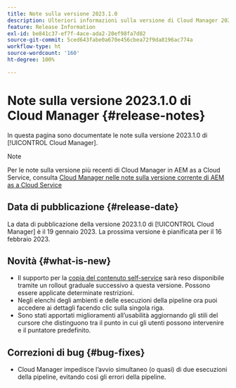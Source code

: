 ```yaml
---
title: Note sulla versione 2023.1.0
description: Ulteriori informazioni sulla versione di Cloud Manager 2023.1.0.
feature: Release Information
exl-id: be841c37-ef7f-4ace-ada2-20ef98fa7d82
source-git-commit: 5ced643fabe0a670e456cbea72f9da8196ac774a
workflow-type: ht
source-wordcount: '160'
ht-degree: 100%

---
```


# Note sulla versione 2023.1.0 di Cloud Manager {#release-notes}

In questa pagina sono documentate le note sulla versione 2023.1.0 di [!UICONTROL Cloud Manager].

>[!NOTE]
>
>Per le note sulla versione più recenti di Cloud Manager in AEM as a Cloud Service, consulta [Cloud Manager nelle note sulla versione corrente di AEM as a Cloud Service](https://experienceleague.adobe.com/it/docs/experience-manager-cloud-service/content/release-notes/cloud-manager/current)

## Data di pubblicazione {#release-date}

La data di pubblicazione della versione 2023.1.0 di [!UICONTROL Cloud Manager] è il 19 gennaio 2023. La prossima versione è pianificata per il 16 febbraio 2023.

## Novità {#what-is-new}

* Il supporto per la [copia del contenuto self-service](/help/using/content-copy.md) sarà reso disponibile tramite un rollout graduale successivo a questa versione. Possono essere applicate determinate restrizioni.
* Negli elenchi degli ambienti e delle esecuzioni della pipeline ora puoi accedere ai dettagli facendo clic sulla singola riga.
* Sono stati apportati miglioramenti all’usabilità aggiornando gli stili del cursore che distinguono tra il punto in cui gli utenti possono intervenire e il puntatore predefinito.

## Correzioni di bug {#bug-fixes}

* Cloud Manager impedisce l’avvio simultaneo (o quasi) di due esecuzioni della pipeline, evitando così gli errori della pipeline.
